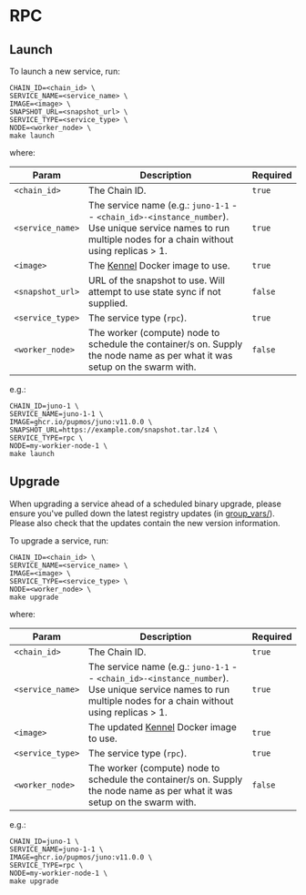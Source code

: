 # RPC

## Launch

To launch a new service, run:

```console
CHAIN_ID=<chain_id> \
SERVICE_NAME=<service_name> \
IMAGE=<image> \
SNAPSHOT_URL=<snapshot_url> \
SERVICE_TYPE=<service_type> \
NODE=<worker_node> \
make launch
```

where:

| Param            | Description                                                                                                                                                  | Required |
|------------------|--------------------------------------------------------------------------------------------------------------------------------------------------------------|----------|
| `<chain_id>`     | The Chain ID.                                                                                                                                                | `true`   |
| `<service_name>` | The service name (e.g.: `juno-1-1` -- `<chain_id>-<instance_number`). Use unique service names to run multiple nodes for a chain without using replicas > 1. | `true`   |
| `<image>`        | The [Kennel](https://github.com/Pupmos/kennel) Docker image to use.                                                                                          | `true`   |
| `<snapshot_url>` | URL of the snapshot to use. Will attempt to use state sync if not supplied.                                                                                  | `false`  |
| `<service_type>` | The service type (`rpc`).                                                                                                                                    | `true`   |
| `<worker_node>`  | The worker (compute) node to schedule the container/s on. Supply the node name as per what it was setup on the swarm with.                                   | `false`  |

e.g.:

```console
CHAIN_ID=juno-1 \
SERVICE_NAME=juno-1-1 \
IMAGE=ghcr.io/pupmos/juno:v11.0.0 \
SNAPSHOT_URL=https://example.com/snapshot.tar.lz4 \
SERVICE_TYPE=rpc \
NODE=my-workier-node-1 \
make launch
```

## Upgrade

When upgrading a service ahead of a scheduled binary upgrade, please ensure you've pulled down the latest registry updates (in [group_vars/](group_vars)). Please also check that the updates contain the new version information.

To upgrade a service, run:

```console
CHAIN_ID=<chain_id> \
SERVICE_NAME=<service_name> \
IMAGE=<image> \
SERVICE_TYPE=<service_type> \
NODE=<worker_node> \
make upgrade
```

where:

| Param            | Description                                                                                                                                                  | Required |
|------------------|--------------------------------------------------------------------------------------------------------------------------------------------------------------|----------|
| `<chain_id>`     | The Chain ID.                                                                                                                                                | `true`   |
| `<service_name>` | The service name (e.g.: `juno-1-1` -- `<chain_id>-<instance_number`). Use unique service names to run multiple nodes for a chain without using replicas > 1. | `true`   |
| `<image>`        | The updated [Kennel](https://github.com/Pupmos/kennel) Docker image to use.                                                                                  | `true`   |
| `<service_type>` | The service type (`rpc`).                                                                                                                                    | `true`   |
| `<worker_node>`  | The worker (compute) node to schedule the container/s on. Supply the node name as per what it was setup on the swarm with.                                   | `false`  |

e.g.:

```console
CHAIN_ID=juno-1 \
SERVICE_NAME=juno-1-1 \
IMAGE=ghcr.io/pupmos/juno:v11.0.0 \
SERVICE_TYPE=rpc \
NODE=my-workier-node-1 \
make upgrade
```

